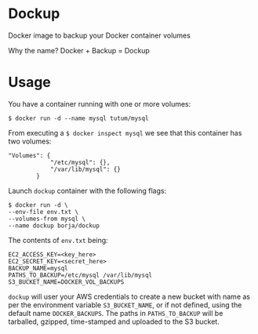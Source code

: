 # Dockup
Docker image to backup your Docker container volumes

Why the name? Docker + Backup = Dockup

# Usage

You have a container running with one or more volumes:

```
$ docker run -d --name mysql tutum/mysql
```

From executing a `$ docker inspect mysql` we see that this container has two volumes:

```
"Volumes": {
            "/etc/mysql": {},
            "/var/lib/mysql": {}
        }
```

Launch `dockup` container with the following flags:

```
$ docker run -d \
--env-file env.txt \
--volumes-from mysql \
--name dockup borja/dockup
```

The contents of `env.txt` being:

```
EC2_ACCESS_KEY=<key_here>
EC2_SECRET_KEY=<secret_here>
BACKUP_NAME=mysql
PATHS_TO_BACKUP=/etc/mysql /var/lib/mysql
S3_BUCKET_NAME=DOCKER_VOL_BACKUPS
```

`dockup` will user your AWS credentials to create a new bucket with name as per the environment variable `S3_BUCKET_NAME`, or if not defined, using the default name `DOCKER_BACKUPS`. The paths in `PATHS_TO_BACKUP` will be tarballed, gzipped, time-stamped and uploaded to the S3 bucket. 

